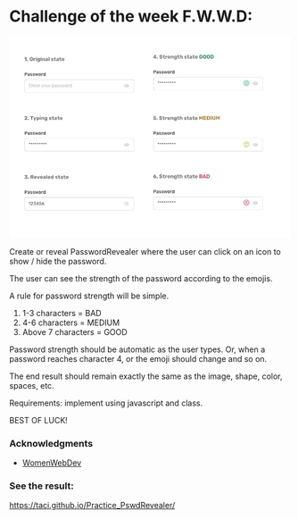 # Challenge of the week F.W.W.D:

![alt text](/passwordDesign.jpeg "PasswordRevealer")

Create or reveal PasswordRevealer where the user can click on an icon to show / hide the password.

The user can see the strength of the password according to the emojis.

A rule for password strength will be simple.

1. 1-3 characters = BAD
2. 4-6 characters = MEDIUM
3. Above 7 characters = GOOD

Password strength should be automatic as the user types. Or, when a password reaches character 4, or the emoji should change and so on.

The end result should remain exactly the same as the image, shape, color, spaces, etc.

Requirements: implement using javascript and class.

BEST OF LUCK!


### Acknowledgments
* [WomenWebDev](https://github.com/womenwebdev)


### See the result: 
https://taci.github.io/Practice_PswdRevealer/

